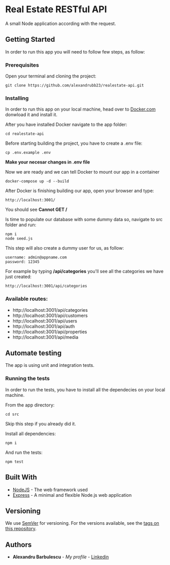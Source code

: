 # Real Estate RESTful API

A small Node application according with the request.

## Getting Started

In order to run this app you will need to follow few steps, as follow:

### Prerequisites

Open your terminal and cloning the project:

```
git clone https://github.com/alexandrubb23/realestate-api.git
```

### Installing

In order to run this app on your local machine, head over to [Docker.com](https://www.docker.com/products/docker-desktop) donwload it and install it.

After you have installed Docker navigate to the app folder:

```
cd realestate-api
```

Before starting building the project, you have to create a .env file:

```
cp .env.example .env
```

**Make your necesar changes in .env file**

Now we are ready and we can tell Docker to mount our app in a container

```
docker-compose up -d --build
```

After Docker is finishing building our app, open your browser and type:

```
http://localhost:3001/
```

You should see **Cannot GET /**

Is time to populate our database with some dummy data so, navigate to src folder and run:

```
npm i
node seed.js
```

This step will also create a dummy user for us, as follow:

```
username: admin@appname.com
password: 12345
```

For example by typing **/api/categories** you'll see all the categories we have just created:

```
http://localhost:3001/api/categories
```

### Available routes:

- http://localhost:3001/api/categories
- http://localhost:3001/api/customers
- http://localhost:3001/api/users
- http://localhost:3001/api/auth
- http://localhost:3001/api/properties
- http://localhost:3001/api/media

## Automate testing

The app is using unit and integration tests.

### Running the tests

In order to run the tests, you have to install all the dependecies on your local machine.

From the app directory:

```
cd src
```

Skip this step if you already did it.

Install all dependencies:

```
npm i
```

And run the tests:

```
npm test
```

## Built With

- [NodeJS](https://nodejs.org/en/) - The web framework used
- [Express](https://expressjs.com/) - A minimal and flexible Node.js web application

## Versioning

We use [SemVer](http://semver.org/) for versioning. For the versions available, see the [tags on this repository](https://github.com/your/project/tags).

## Authors

- **Alexandru Barbulescu** - _My profile_ - [Linkedin](https://www.linkedin.com/in/barbulescu-alexandru-3b94a6121/)

